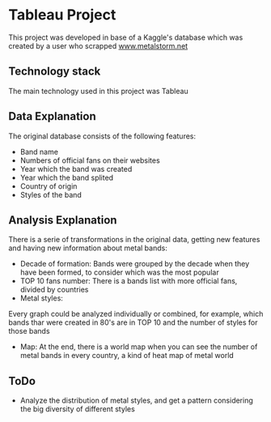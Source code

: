 # Tableau Project

This project was developed in base of a Kaggle's database which was created by a user who scrapped www.metalstorm.net

## Technology stack
The main technology used in this project was Tableau

## Data Explanation
The original database consists of the following features:
- Band name
- Numbers of official fans on their websites
- Year which the band was created
- Year which the band splited
- Country of origin
- Styles of the band

## Analysis Explanation
There is a serie of transformations in the original data, getting new features and having new information about metal bands:
- Decade of formation: Bands were grouped by the decade when they have been formed, to consider which was the most popular
- TOP 10 fans number: There is a bands list with more official fans, divided by countries
- Metal styles: 

Every graph could be analyzed individually or combined, for example, which bands thar were created in 80's are in TOP 10 and the number of styles for those bands

- Map: At the end, there is a world map when you can see the number of metal bands in every country, a kind of heat map of metal world

## ToDo
- Analyze the distribution of metal styles, and get a pattern considering the big diversity of different styles 
